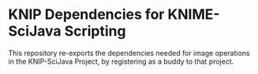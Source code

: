 # KNIP Dependencies for KNIME-SciJava Scripting

This repository re-exports the dependencies needed for image operations in the
KNIP-SciJava Project, by registering as a buddy to that project.
